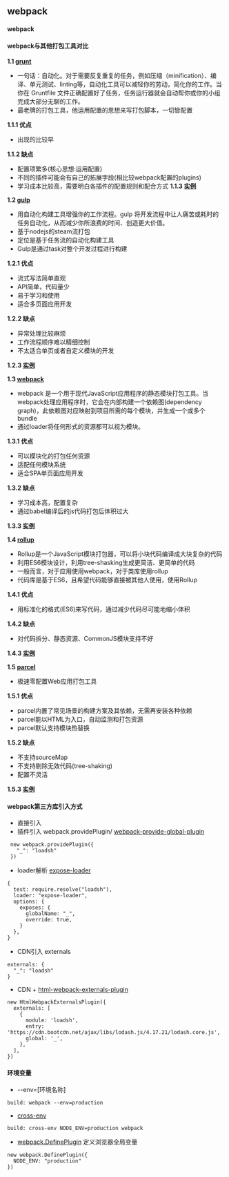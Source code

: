 ## webpack
#### webpack
> 

#### webpack与其他打包工具对比
**1.1 [grunt](https://www.gruntjs.net/)** 
- 一句话：自动化。对于需要反复重复的任务，例如压缩（minification）、编译、单元测试、linting等，自动化工具可以减轻你的劳动，简化你的工作。当你在 Gruntfile 文件正确配置好了任务，任务运行器就会自动帮你或你的小组完成大部分无聊的工作。
- 最老牌的打包工具，他运用配置的思想来写打包脚本，一切皆配置

**1.1.1 优点** 
- 出现的比较早

**1.1.2 缺点**
- 配置项繁多(核心思想:运用配置)
- 不同的插件可能会有自己的拓展字段(相比较webpack配置的plugins)
- 学习成本比较高，需要明白各插件的配置规则和配合方式
**1.1.3 [实例](../packTools/grunt_demo/README.md)**

**1.2 [gulp](https://www.gulpjs.com.cn/)**
- 用自动化构建工具增强你的工作流程。gulp 将开发流程中让人痛苦或耗时的任务自动化，从而减少你所浪费的时间、创造更大价值。
- 基于nodejs的steam流打包
- 定位是基于任务流的自动化构建工具
- Gulp是通过task对整个开发过程进行构建

**1.2.1 优点** 
- 流式写法简单直观
- API简单，代码量少
- 易于学习和使用
- 适合多页面应用开发

**1.2.2 缺点**
- 异常处理比较麻烦
- 工作流程顺序难以精细控制
- 不太适合单页或者自定义模块的开发

**1.2.3 [实例](../packTools/gulp_demo/README.md)**

**1.3 [webpack](https://webpack.docschina.org/concepts/)**
- webpack 是一个用于现代JavaScript应用程序的静态模块打包工具。当webpack处理应用程序时，它会在内部构建一个依赖图(dependency graph)，此依赖图对应映射到项目所需的每个模块，并生成一个或多个bundle
- 通过loader将任何形式的资源都可以视为模块。

**1.3.1 优点** 
- 可以模块化的打包任何资源
- 适配任何模块系统
- 适合SPA单页面应用开发

**1.3.2 缺点**
- 学习成本高，配置复杂
- 通过babel编译后的js代码打包后体积过大

**1.3.3 [实例](../packTools/webpack_demo/README.md)**

**1.4 [rollup](https://www.rollupjs.com/)**
- Rollup是一个JavaScript模块打包器，可以将小块代码编译成大块复杂的代码
- 利用ES6模块设计，利用tree-shasking生成更简洁、更简单的代码
- 一般而言，对于应用使用webpack，对于类库使用rollup
- 代码库是基于ES6，且希望代码能够直接被其他人使用，使用Rollup

**1.4.1 优点** 
- 用标准化的格式(ES6)来写代码，通过减少代码尽可能地缩小体积

**1.4.2 缺点**
- 对代码拆分、静态资源、CommonJS模块支持不好

**1.4.3 [实例](../packTools/rollup_demo/README.md)**

**1.5 [parcel](https://parceljs.org/)**
- 极速零配置Web应用打包工具

**1.5.1 优点** 
- parcel内置了常见场景的构建方案及其依赖，无需再安装各种依赖
- parcel能以HTML为入口，自动监测和打包资源
- parcel默认支持模块热替换

**1.5.2 缺点**
- 不支持sourceMap
- 不支持剔除无效代码(tree-shaking)
- 配置不灵活

**1.5.3 [实例](../packTools/parcel_demo/README.md)**


#### webpack第三方库引入方式
- 直接引入 
- 插件引入  webpack.providePlugin/ [webpack-provide-global-plugin](https://www.npmjs.com/package/webpack-provide-global-plugin)
```
 new webpack.providePlugin({
   "_": "loadsh"
 })
```
- loader解析 [expose-loader](https://www.npmjs.com/package/expose-loader)
```
{
  test: require.resolve("loadsh"),
  loader: "expose-loader",
  options: {
    exposes: {
      globalName: "_",
      override: true,
    }
  },
}
```
- CDN引入 externals
```
externals: {
  "_": "loadsh"
}
```
- CDN + [html-webpack-externals-plugin](https://www.npmjs.com/package/html-webpack-externals-plugin)
```
new HtmlWebpackExternalsPlugin({
  externals: [
    {
      module: 'loadsh',
      entry: 'https://cdn.bootcdn.net/ajax/libs/lodash.js/4.17.21/lodash.core.js',
      global: '_',
    },
  ],
})
```
#### 环境变量
- --env=[环境名称]
```
build: webpack --env=production
```
- [cross-env](https://www.npmjs.com/package/cross-env)
```
build: cross-env NODE_ENV=production webpack 
```
- [webpack.DefinePlugin](https://webpack.docschina.org/plugins/define-plugin/) 定义浏览器全局变量
```
new webpack.DefinePlugin({
  NODE_ENV: "production"
})
```

#### 